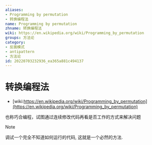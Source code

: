 ```yaml
---
aliases:
- Programming by permutation
- 转换编程法
name: Programming by permutation
zhname: 转换编程法
wiki: https://en.wikipedia.org/wiki/Programming_by_permutation
groups: 方法论
category:
- 反面模式
- antipattern
- 方法论
id: 20220703232936_ea365a881c494137
---
```


# 转换编程法

* [wiki:https://en.wikipedia.org/wiki/Programming_by_permutation](https://en.wikipedia.org/wiki/Programming_by_permutation)

也称巧合编程，试图通过连续修改代码再看是否工作的方式来解决问题

> [!NOTE]
> 调试一个完全不知道如何运行的代码, 这就是一个必然的方法.